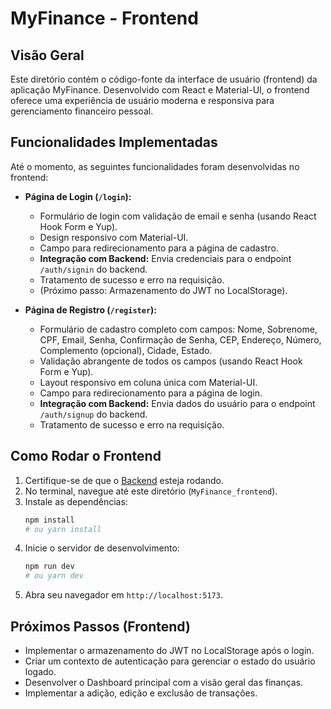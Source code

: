 # MyFinance - Frontend

## Visão Geral

Este diretório contém o código-fonte da interface de usuário (frontend) da aplicação MyFinance. Desenvolvido com React e Material-UI, o frontend oferece uma experiência de usuário moderna e responsiva para gerenciamento financeiro pessoal.

## Funcionalidades Implementadas

Até o momento, as seguintes funcionalidades foram desenvolvidas no frontend:

* **Página de Login (`/login`):**
    * Formulário de login com validação de email e senha (usando React Hook Form e Yup).
    * Design responsivo com Material-UI.
    * Campo para redirecionamento para a página de cadastro.
    * **Integração com Backend:** Envia credenciais para o endpoint `/auth/signin` do backend.
    * Tratamento de sucesso e erro na requisição.
    * (Próximo passo: Armazenamento do JWT no LocalStorage).

* **Página de Registro (`/register`):**
    * Formulário de cadastro completo com campos: Nome, Sobrenome, CPF, Email, Senha, Confirmação de Senha, CEP, Endereço, Número, Complemento (opcional), Cidade, Estado.
    * Validação abrangente de todos os campos (usando React Hook Form e Yup).
    * Layout responsivo em coluna única com Material-UI.
    * Campo para redirecionamento para a página de login.
    * **Integração com Backend:** Envia dados do usuário para o endpoint `/auth/signup` do backend.
    * Tratamento de sucesso e erro na requisição.

## Como Rodar o Frontend

1.  Certifique-se de que o [Backend](./../MyFinance_backend/README.md) esteja rodando.
2.  No terminal, navegue até este diretório (`MyFinance_frontend`).
3.  Instale as dependências:
    ```bash
    npm install
    # ou yarn install
    ```
4.  Inicie o servidor de desenvolvimento:
    ```bash
    npm run dev
    # ou yarn dev
    ```
5.  Abra seu navegador em `http://localhost:5173`.

## Próximos Passos (Frontend)

* Implementar o armazenamento do JWT no LocalStorage após o login.
* Criar um contexto de autenticação para gerenciar o estado do usuário logado.
* Desenvolver o Dashboard principal com a visão geral das finanças.
* Implementar a adição, edição e exclusão de transações.